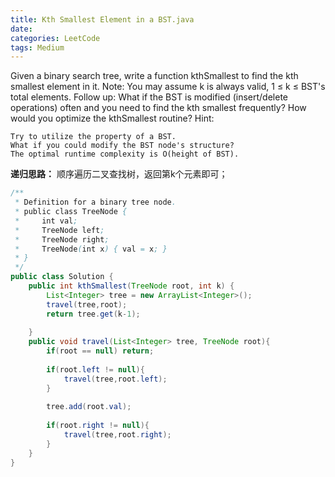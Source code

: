 ```yaml
---
title: Kth Smallest Element in a BST.java
date: 
categories: LeetCode
tags: Medium
---
```

Given a binary search tree, write a function kthSmallest to find the kth smallest element in it.
Note: 
You may assume k is always valid, 1 ≤ k ≤ BST's total elements.
Follow up:
What if the BST is modified (insert/delete operations) often and you need to find the kth smallest frequently? How would you optimize the kthSmallest routine?
Hint:

	Try to utilize the property of a BST.
	What if you could modify the BST node's structure?
	The optimal runtime complexity is O(height of BST).
<!-- more -->
**递归思路：**
顺序遍历二叉查找树，返回第k个元素即可；
``` java
/**
 * Definition for a binary tree node.
 * public class TreeNode {
 *     int val;
 *     TreeNode left;
 *     TreeNode right;
 *     TreeNode(int x) { val = x; }
 * }
 */
public class Solution {
    public int kthSmallest(TreeNode root, int k) {
        List<Integer> tree = new ArrayList<Integer>();
        travel(tree,root);
        return tree.get(k-1);
        
    }
    public void travel(List<Integer> tree, TreeNode root){
        if(root == null) return;
        
        if(root.left != null){
            travel(tree,root.left);
        }
        
        tree.add(root.val);
        
        if(root.right != null){
            travel(tree,root.right);
        }
    }
}
``` 